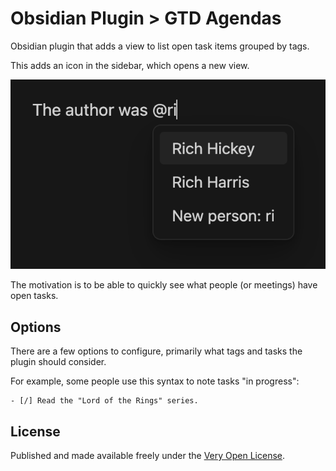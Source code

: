 # Obsidian Plugin > GTD Agendas

Obsidian plugin that adds a view to list open task items grouped by tags.

This adds an icon in the sidebar, which opens a new view.

![](./example.png)

The motivation is to be able to quickly see what people (or meetings) have open tasks.

## Options

There are a few options to configure, primarily what tags and tasks the plugin should consider.

For example, some people use this syntax to note tasks "in progress":

```
- [/] Read the "Lord of the Rings" series.
```

## License

Published and made available freely under the [Very Open License](http://veryopenlicense.com/).
